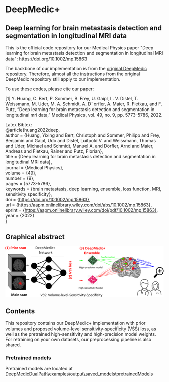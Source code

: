 # DeepMedic+
## Deep learning for brain metastasis detection and segmentation in longitudinal MRI data
This is the official code repository for our Medical Physics paper "Deep learning for brain metastasis detection and segmentation in longitudinal MRI data": https://doi.org/10.1002/mp.15863
 
 The backbone of our implementation is from the [original DeepMedic repository](https://github.com/deepmedic/deepmedic). Therefore, almost all the instructions from the original DeepMedic repository still apply to our implementation.
 
 To use these codes, please cite our paper:
 
 [1] Y. Huang, C. Bert, P. Sommer, B. Frey, U. Gaipl, L. V. Distel, T. Weissmann, M. Uder, M. A. Schmidt, A. D¨orfler, A. Maier, R. Fietkau, and F. Putz, “Deep learning for brain metastasis detection and segmentation in longitudinal mri data,” Medical Physics, vol. 49, no. 9, pp. 5773–5786, 2022.
 
 Latex Bibtex:  
 @article{huang2022deep,  
 author = {Huang, Yixing and Bert, Christoph and Sommer, Philipp and Frey, Benjamin and Gaipl, Udo and Distel, Luitpold V. and Weissmann, Thomas and Uder, Michael and Schmidt, Manuel A. and Dörfler, Arnd and Maier, Andreas and Fietkau, Rainer and Putz, Florian},  
 title = {Deep learning for brain metastasis detection and segmentation in longitudinal MRI data},  
journal = {Medical Physics},  
volume = {49},  
number = {9},  
pages = {5773-5786},  
keywords = {brain metastasis, deep learning, ensemble, loss function, MRI, sensitivity specificity},  
doi = {https://doi.org/10.1002/mp.15863},  
url = {https://aapm.onlinelibrary.wiley.com/doi/abs/10.1002/mp.15863},  
eprint = {https://aapm.onlinelibrary.wiley.com/doi/pdf/10.1002/mp.15863},  
year = {2022}  
}  

## Graphical abstract

![Graphical abstract](GraphicalAbstract.png)

## Contents
This repository contains our DeepMedic+ implementation with prior volumes and proposed volume-level sensitivity-specificity (VSS) loss, as well as the pretrained high-sensitivity and high-precision model weights.
For retraining on your own datasets, our preprocessing pipeline is also shared.

### Pretrained models
Pretrained models are located at 
[DeepMedicDualPath\examples\output\saved_models\pretrainedModels](DeepMedicPlus/DeepMedicPlus/examples/output/saved_models/pretrainedModels/)

